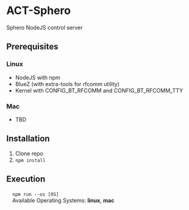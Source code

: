 # ACT-Sphero

Sphero NodeJS control server

## Prerequisites
### Linux
* NodeJS with npm
* BlueZ (with extra-tools for rfcomm utility)
* Kernel with CONFIG_BT_RFCOMM and CONFIG_BT_RFCOMM_TTY

### Mac
* TBD

## Installation
1. Clone repo
2. `npm install`

## Execution
&nbsp;&nbsp;&nbsp;&nbsp;`npm run --os [OS]`<br />
&nbsp;&nbsp;&nbsp;&nbsp;Available Operating Systems: **linux**, **mac**

